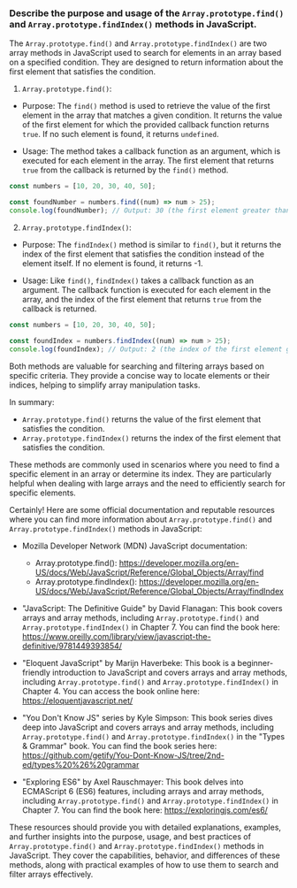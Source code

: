 ### Describe the purpose and usage of the `Array.prototype.find()` and `Array.prototype.findIndex()` methods in JavaScript.

The `Array.prototype.find()` and `Array.prototype.findIndex()` are two array methods in JavaScript used to search for elements in an array based on a specified condition. They are designed to return information about the first element that satisfies the condition.

1. `Array.prototype.find()`:
  - Purpose: The `find()` method is used to retrieve the value of the first element in the array that matches a given condition. It returns the value of the first element for which the provided callback function returns `true`. If no such element is found, it returns `undefined`.

  - Usage: The method takes a callback function as an argument, which is executed for each element in the array. The first element that returns `true` from the callback is returned by the `find()` method.

   ```javascript
   const numbers = [10, 20, 30, 40, 50];

   const foundNumber = numbers.find((num) => num > 25);
   console.log(foundNumber); // Output: 30 (the first element greater than 25)
   ```

2. `Array.prototype.findIndex()`:
  - Purpose: The `findIndex()` method is similar to `find()`, but it returns the index of the first element that satisfies the condition instead of the element itself. If no element is found, it returns -1.

  - Usage: Like `find()`, `findIndex()` takes a callback function as an argument. The callback function is executed for each element in the array, and the index of the first element that returns `true` from the callback is returned.

   ```javascript
   const numbers = [10, 20, 30, 40, 50];

   const foundIndex = numbers.findIndex((num) => num > 25);
   console.log(foundIndex); // Output: 2 (the index of the first element greater than 25)
   ```

Both methods are valuable for searching and filtering arrays based on specific criteria. They provide a concise way to locate elements or their indices, helping to simplify array manipulation tasks.

In summary:
- `Array.prototype.find()` returns the value of the first element that satisfies the condition.
- `Array.prototype.findIndex()` returns the index of the first element that satisfies the condition.

These methods are commonly used in scenarios where you need to find a specific element in an array or determine its index. They are particularly helpful when dealing with large arrays and the need to efficiently search for specific elements.

Certainly! Here are some official documentation and reputable resources where you can find more information about `Array.prototype.find()` and `Array.prototype.findIndex()` methods in JavaScript:

- Mozilla Developer Network (MDN) JavaScript documentation:
  - Array.prototype.find(): https://developer.mozilla.org/en-US/docs/Web/JavaScript/Reference/Global_Objects/Array/find
  - Array.prototype.findIndex(): https://developer.mozilla.org/en-US/docs/Web/JavaScript/Reference/Global_Objects/Array/findIndex

- "JavaScript: The Definitive Guide" by David Flanagan: This book covers arrays and array methods, including `Array.prototype.find()` and `Array.prototype.findIndex()` in Chapter 7. You can find the book here: https://www.oreilly.com/library/view/javascript-the-definitive/9781449393854/

- "Eloquent JavaScript" by Marijn Haverbeke: This book is a beginner-friendly introduction to JavaScript and covers arrays and array methods, including `Array.prototype.find()` and `Array.prototype.findIndex()` in Chapter 4. You can access the book online here: https://eloquentjavascript.net/

- "You Don't Know JS" series by Kyle Simpson: This book series dives deep into JavaScript and covers arrays and array methods, including `Array.prototype.find()` and `Array.prototype.findIndex()` in the "Types & Grammar" book. You can find the book series here: https://github.com/getify/You-Dont-Know-JS/tree/2nd-ed/types%20%26%20grammar

- "Exploring ES6" by Axel Rauschmayer: This book delves into ECMAScript 6 (ES6) features, including arrays and array methods, including `Array.prototype.find()` and `Array.prototype.findIndex()` in Chapter 7. You can find the book here: https://exploringjs.com/es6/

These resources should provide you with detailed explanations, examples, and further insights into the purpose, usage, and best practices of `Array.prototype.find()` and `Array.prototype.findIndex()` methods in JavaScript. They cover the capabilities, behavior, and differences of these methods, along with practical examples of how to use them to search and filter arrays effectively.
